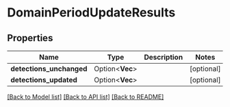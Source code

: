 # DomainPeriodUpdateResults

## Properties

Name | Type | Description | Notes
------------ | ------------- | ------------- | -------------
**detections_unchanged** | Option<**Vec<String>**> |  | [optional]
**detections_updated** | Option<**Vec<String>**> |  | [optional]

[[Back to Model list]](../README.md#documentation-for-models) [[Back to API list]](../README.md#documentation-for-api-endpoints) [[Back to README]](../README.md)
